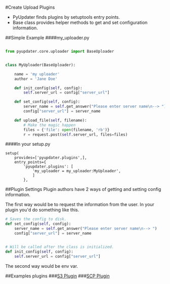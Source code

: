 #Create Upload Plugins

- PyUpdater finds plugins by setuptools entry points.
- Base class provides helper methods to get and set configuration information.

##Simple Example
####my_uploader.py
```python

from pyupdater.core.uploader import BaseUploader


class MyUploader(BaseUploader):

    name = 'my uploader'
    author = 'Jane Doe'

    def init_config(self, config):
        self.server_url = config["server_url"]

    def set_config(self, config):
        server_name = self.get_answer("Please enter server name\n--> ")
        config["server_url"] = server_name

    def upload_file(self, filename):
        # Make the magic happen
        files = {'file': open(filename, 'rb')}
        r = request.post(self.server_url, files=files)

```


####In your setup.py
```
setup(
    provides=['pyupdater.plugins',],
    entry_points={
        'pyupdater.plugins': [
            'my_uploader = my_uploader:MyUploader',
            ]
        },
```

##Plugin Settings
Plugin authors have 2 ways of getting and setting config information.

The first way would be to request the information from the user. In your plugin you'd do something like this. 
```python
# Saves the config to disk.
def set_config(self, config):
    server_name = self.get_answer("Please enter server name\n--> ")
    config["server_url"] = server_name


# Will be called after the class is initialized.
def init_config(self, config):
    self.server_url = config["server_url"]

```

The second way would be env var.

##Examples plugins
###[S3 Plugin](https://github.com/JMSwag/PyUpdater-S3-Plugin "S3 Plugin")
###[SCP Plugin](https://github.com/JMSwag/PyUpdater-SCP-Plugin "SCP Plugin")